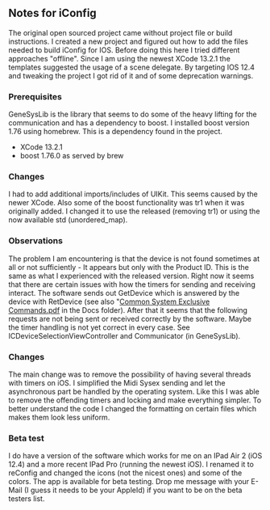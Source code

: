 ## Notes for iConfig

The original open sourced project came without project file or build instructions.
I created a new project and figured out how to add the files needed to build iConfig for IOS. Before doing this here I tried different approaches "offline". Since I am using the newest XCode 13.2.1 the templates suggested the usage of a scene delegate. By targeting IOS 12.4 and tweaking the project I got rid of it and of some deprecation warnings. 
### Prerequisites
GeneSysLib is the library that seems to do some of the heavy lifting for the communication and has a dependency to boost. I installed boost version 1.76 using homebrew. This is a dependency found in the project.
- XCode 13.2.1
- boost 1.76.0 as served by brew
### Changes
I had to add additional imports/includes of UIKit. This seems caused by the newer XCode. Also some of the boost functionality was tr1 when it was originally added. I changed it to use the released (removing tr1) or using the now available std (unordered_map). 
### Observations
The problem I am encountering is that the device is not found sometimes at all or not sufficiently - It appears but only with the Product ID. This is the same as what I experienced with the released version. 
Right now it seems that there are certain issues with how the timers for sending and receiving interact. 
The software sends out GetDevice which is answered by the device with RetDevice (see also "[Common System Exclusive Commands.pdf]( https://github.com/mabu4ch/iConfig/blob/master/Docs/Common%20System%20Exclusive%20Commands.pdf) in the Docs folder). After that it seems that the following requests are not being sent or received correctly by the software. Maybe the timer handling is not yet correct in every case. See ICDeviceSelectionViewController and Communicator (in GeneSysLib).
### Changes
The main change was to remove the possibility of having several threads with timers on iOS. I simplified the Midi Sysex sending and let the asynchronous part be handled by the operating system. Like this I was able to remove the offending timers and locking and make everything simpler. To better understand the code I changed the formatting on certain files which makes them look less uniform.
### Beta test
I do have a version of the software which works for me on an IPad Air 2 (iOS 12.4) and a more recent IPad Pro (running the newest iOS). I renamed it to reConfig and changed the icons (not the nicest ones) and some of the colors. The app is available for beta testing. Drop me message with your E-Mail (I guess it needs to be your AppleId) if you want to be on the beta testers list.


